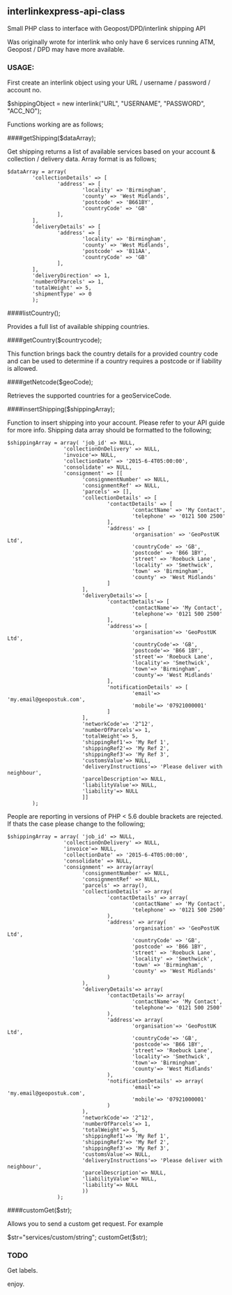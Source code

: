 ## interlinkexpress-api-class

Small PHP class to interface with Geopost/DPD/interlink shipping API

Was originally wrote for interlink who only have 6 services running ATM, Geopost / DPD may have more available.

### USAGE:

First create an interlink object using your URL / username / password / account no.

$shippingObject = new interlink("URL", "USERNAME", "PASSWORD", "ACC_NO");

Functions working are as follows;

####getShipping($dataArray);

Get shipping returns a list of available services based on your account & collection / delivery data. Array format is as follows;

```
$dataArray = array(
        'collectionDetails' => [
                'address' => [
                        'locality' => 'Birmingham',
                        'county' => 'West Midlands',
                        'postcode' => 'B661BY',
                        'countryCode' => 'GB'
                ],
        ],
        'deliveryDetails' => [
                'address' => [
                        'locality' => 'Birmingham',
                        'county' => 'West Midlands',
                        'postcode' => 'B11AA',
                        'countryCode' => 'GB'
                ],
        ],
        'deliveryDirection' => 1,
        'numberOfParcels' => 1,
        'totalWeight' => 5,
        'shipmentType' => 0
        );
```

####listCountry();

Provides a full list of available shipping countries.


####getCountry($countrycode);

This function brings back the country details for a provided country code and can be used to determine if a
country requires a postcode or if liability is allowed.

####getNetcode($geoCode);

Retrieves the supported countries for a geoServiceCode.


####insertShipping($shippingArray);

Function to insert shipping into your account. Please refer to your API guide for more info. Shipping data array should be formatted to the following;

```
$shippingArray = array( 'job_id' => NULL,
                  'collectionOnDelivery' => NULL,
                  'invoice'=> NULL,
                  'collectionDate' => '2015-6-4T05:00:00',
                  'consolidate' => NULL,
                  'consignment' => [[
                        'consignmentNumber' => NULL,
                        'consignmentRef' => NULL,
                        'parcels' => [],
                        'collectionDetails' => [
                                'contactDetails' => [
                                        'contactName' => 'My Contact',
                                        'telephone' => '0121 500 2500'
                                ],
                                'address' => [
                                        'organisation' => 'GeoPostUK Ltd',
                                        'countryCode' => 'GB',
                                        'postcode' => 'B66 1BY',
                                        'street' => 'Roebuck Lane',
                                        'locality' => 'Smethwick',
                                        'town' => 'Birmingham',
                                        'county' => 'West Midlands'
                                ]
                        ],
                        'deliveryDetails'=> [
                                'contactDetails'=> [
                                        'contactName'=> 'My Contact',
                                        'telephone'=> '0121 500 2500'
                                ],
                                'address'=> [
                                        'organisation'=> 'GeoPostUK Ltd',
                                        'countryCode'=> 'GB',
                                        'postcode'=> 'B66 1BY',
                                        'street'=> 'Roebuck Lane',
                                        'locality'=> 'Smethwick',
                                        'town'=> 'Birmingham',
                                        'county'=> 'West Midlands'
                                ],
                                'notificationDetails' => [
                                        'email'=> 'my.email@geopostuk.com',
                                        'mobile'=> '07921000001'
                                ]
                        ],
                        'networkCode'=> '2^12',
                        'numberOfParcels'=> 1,
                        'totalWeight'=> 5,
                        'shippingRef1'=> 'My Ref 1',
                        'shippingRef2'=> 'My Ref 2',
                        'shippingRef3'=> 'My Ref 3',
                        'customsValue'=> NULL,
                        'deliveryInstructions'=> 'Please deliver with neighbour',
                        'parcelDescription'=> NULL,
                        'liabilityValue'=> NULL,
                        'liability'=> NULL
                        ]]
		);

```

People are reporting in versions of PHP < 5.6 double brackets are rejected. If thats the case please change to the following;

```
$shippingArray = array( 'job_id' => NULL,
                  'collectionOnDelivery' => NULL,
                  'invoice'=> NULL,
                  'collectionDate' => '2015-6-4T05:00:00',
                  'consolidate' => NULL,
                  'consignment' => array(array(
                        'consignmentNumber' => NULL,
                        'consignmentRef' => NULL,
                        'parcels' => array(),
                        'collectionDetails' => array(
                                'contactDetails' => array(
                                        'contactName' => 'My Contact',
                                        'telephone' => '0121 500 2500'
                                ),
                                'address' => array(
                                        'organisation' => 'GeoPostUK Ltd',
                                        'countryCode' => 'GB',
                                        'postcode' => 'B66 1BY',
                                        'street' => 'Roebuck Lane',
                                        'locality' => 'Smethwick',
                                        'town' => 'Birmingham',
                                        'county' => 'West Midlands'
                                )
                        ),
                        'deliveryDetails'=> array(
                                'contactDetails'=> array(
                                        'contactName'=> 'My Contact',
                                        'telephone'=> '0121 500 2500'
                                ),
                                'address'=> array(
                                        'organisation'=> 'GeoPostUK Ltd',
                                        'countryCode'=> 'GB',
                                        'postcode'=> 'B66 1BY',
                                        'street'=> 'Roebuck Lane',
                                        'locality'=> 'Smethwick',
                                        'town'=> 'Birmingham',
                                        'county'=> 'West Midlands'
                                ),
                                'notificationDetails' => array(
                                        'email'=> 'my.email@geopostuk.com',
                                        'mobile'=> '07921000001'
                                )
                        ),
                        'networkCode'=> '2^12',
                        'numberOfParcels'=> 1,
                        'totalWeight'=> 5,
                        'shippingRef1'=> 'My Ref 1',
                        'shippingRef2'=> 'My Ref 2',
                        'shippingRef3'=> 'My Ref 3',
                        'customsValue'=> NULL,
                        'deliveryInstructions'=> 'Please deliver with neighbour',
                        'parcelDescription'=> NULL,
                        'liabilityValue'=> NULL,
                        'liability'=> NULL
                        ))
                );

```

####customGet($str);

Allows you to send a custom get request. For example

$str="services/custom/string";
customGet($str);

### TODO

Get labels.

enjoy.

